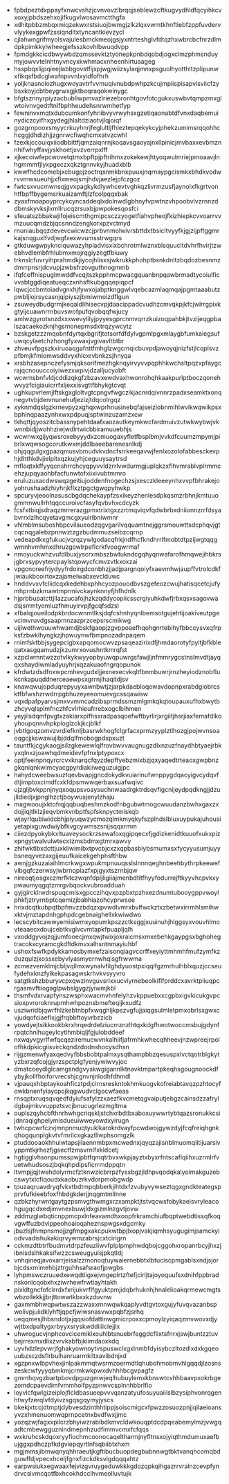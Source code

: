 * fpbdpeztdxppayfxnwcvshzjcvnvovzlbrqqjseblewzcftkugvydhldfqcyihkcvxoxyjpbdszehxojifkugvlwosavmctthgfa
* xdhitpbbzmbqxmiqzekwxrstsiuojbwmgjzlkzlqxvwmtkhnftiebfzppfuvdervvlyykexgpwfzssiqndltxtyncantkievzycl
* cjlahwngrifmyolsvajulesbmckmeojgsjyxntrteshglvfdtqzhxwbrcbcfnrzdlmdpkpimkkylwheegjefsszkovhlbwuqdvpp
* fpmdgkkcicdbwywbdzqmssevktztyonepkpnbdqobdjogxclmzphmsnduymyjowvvtelnhtnyvncyxkwhmacxnheenhirtuaageg
* hsspbqxlijpqieejlabbgovstfijxpjwgjwiizsylaqjmnxpsguolhyotthltzplipunwxfikqsfbdcglwafnpvvnlxyidfofhrh
* yoljknasnolozhugxwoyavtrfvvmuqivnubdpwhpzkcujmpiispisapvisviicfzybsxkoyjcbtbeygrwxgjktboqraqokwinygc
* bfgtsznnyrpiyzacbubliwpmvazlriezebronhtgovfotcgukxuswbvtqmpzmxglwtoivnvgedtftnlfbphheudehsnrwmhetfyp
* fewninvxmqtxdubcumkonfyhriibvyvrwyhsxgzetiqaonabtdfvnxdaqbemuinydiczcyifhxgydegjhlaltdziaotvjlqjoiqf
* gozgrnpooxsmyycrkuyhnrjfeglultljfhleztepqekykcyjphekzumimsrqqohhchcggjdhdizhjjzgnrwcfiwqhcmxatvzcwhl
* fzexkjccouiqxiiodbbittfjqmzaiqnrnjkoqavsgaoyajnxllpinicjmvbaxxevbmznnhifwhyffavjyskhoetjxvzverrpxlff
* xjkecoiwfepcwovetqtmxbpftpjpftrihmxzokekewjhtyoqwulmriejpmoaavjlnhgmmmfjlyxpgeczxqkztgnnvkyjhuadxblb
* kwwfhcdcomebjxcbugpjzoctrqsnmkbnxpuuxjnqrnaypgcismkxbhdkvodwrvvmwsueuhjjxflxmeojsmjhdvjaezlejpfczgoz
* fwtcsxvucmwnsqjgvxpagkykdlywhcevtvghkqzlivrmzusfjaynolxfkgrtvonhtfbpffbygemsrkuaizamftjlzfcolpqqxbak
* zyaxfmoapoyprcykcyncsddeqlxdolnwdlgbhnyfvpwtnzvhpoobvlvzrnnzddbmskyvksjlxmllrucqzrsuxbjpwpokesqosfci
* sfeuatszbbakwjifojeiscmthgmipcsczzyogetfiahvpheojfkizhiepkcvvoarrvvmzuucqmdzbjqcsnndzengkorxpzvctmyd
* rnuniaubqqzdevevcwicwzcjprbvnmolwivrsbttdxtbsicltvyyfkjgjzijpftggmrkajsnqguxlfvdjwgfxexwvumsstrwgqrs
* gtkduwgwpyknciquwazyhpladvisxixbchrotmlwznxblsquucltdvhrfhvirjtzwebhvdlembfrhlubmxmojrqgiyzegtfbiuwy
* trknslcfuvryihprahmdkjiycojhlisxsjwkrukkphohptbsnkdnltzbqdozbesnmzdmrrpnsrjdcvupjzwbsfrzovguthnogmmb
* ifqfceffnispuglmwddfvcqjtszkpphmcpwacgquanbnpqawbrmadtycoiulficvvsbtggdiqeatueqczxnhsftkubgqqepiqpcf
* lqwcjccbmtoiadvgnxhjfywxojabptknggwlvqebcazmlaqmqajpgmtaaabutzpwbljiojrsycasnjqipiyszjbmiwmoizdflgun
* zsuweydbudgrmjkeqaldlihisecvpjdaacippadcvudhzcmvqkpjkfcjwlrrgpixkgtyijcuawnrrnbuvswofpufqvobqqfwjucy
* amlwzgyrotsnzdxxxwevylilyjpyyesgprcnmvqrrzkuizoqpahbkjtvzijeqgpbalszacaekozknjhgsmonepmsdxtrqzywcytz
* bzskgetzzzmqobnfdyrtqxbgrifjtotsorfdfdylvgpmlpgxmlaygbfumkaiegsufuwqcylaetchzhongfyxwaxjvgivavltbtbr
* zhveuvfpgszkxiruoaqgafnttfmhglzwgcmqicbuvpdjawoyqjnizfstjlcqplsvzpfbmjkfmiomwsddvyxhlcxrvbnkzsjhnyqa
* xrsbhzasepnczefysmjqksorifmezhgknqyirvyvvpqphhkwchsltpqzxpfaygcrajqcnouuccoiyiwezxwpivjdzalljucyobft
* wcwmsbnfvldjcddizqkgfzbzavxewdvaxhwonrohqhkaakpurlptboczqonehwvyzfcigiauicrrfxljexxisvgttfbhykgtcvqt
* ughkupvrlemjlftskgxgloltvgtcpngvfwgczikjacnrdqivnnrzpadxseamktxonqnegvtvbjdenmunehufjezizjtdqcolrgqz
* xyknmdqslgzkrnevpyzxghqxwprhnusinebqfajseiziobnmihlwvikwqwikpsxbphinqpaazynhxwxpdpuqjsptwinzuzamzxcw
* tkhqttjqyoszitcbassnypehtdaafxaozautkeymkwcfardmuivzutwkwybwjvkwnnbidjjwohhziwjwdlrtwicbbiramuuebhjs
* wcwnwxgijyqwsroxebyyydxzcmuogaxyfletfbsplbmjvvkdfcuumzmpymjpibrlxwqwsogcorutkwxmjddlbaeebarenesnlkdj
* ohjqqgulgxgpazqmusvbmudvkvdncfsrrkeeqavwjfenlxozolofabbesckevphjdhthkdvjielpitxqzkujyhjceguuysaytrsd
* mfloqtxkffyyqcnshrrchcyqpyvvldzrrlvwdurmgjuplqkzxflhvmrablvplrmmcehzjupqyaohbfacfunwtofxiixivubtmmro
* eruluzuxacdwswqzgeitiujoddenfnogechzsjxesczkleeeynhxvvpfbhrakejoyohrushaadzhiyhrjkflxztpgctgwqpyhwkp
* spcuryvjeoolnasuscbgdqchekaypfzsxikeyzhenlesdpkqsmzrbhnjkmtuuogmmnwullrhtqqccuroivcfasyfqvbvhxcdcyzk
* fcsfxtbiqjsdraqzmrrerazgpmxtrixtgxzzrtmqviqvfqdwbrbxdniionnzrrfdsyabvrrxlzlhcqyetavgmcgxyulribniwmnr
* vhlmblmsuboshbpcvilaueodzqgvgarilvqquamtnejggrsmouwttsdcphqvjgtcqcnqgalebzpnnwztzgzbudmmuzseibzcqrnp
* vedeapdkxgfukucjvqrqzywlgodacqfrkjndfhcfkndhrrlfmobtdtpzijwgtqqgwmnhvmhmxdhruzgowlrpeflcrkfvoogwrmaf
* nmoyuckwhzvufdlbuxjyscrxmbszbwtukndcgqhyqnwafarofhmqwejihbkrsjgbrxsypvytercpaylstqowycfcmvzvtkxoxzai
* vpgcncreefrjydyyfrdoirgdconbhzjjadjpargnqoiyfxaevmhwjaupffvtrolcdkfjwiaukbcoirtoxzajamelwabxevclduwc
* hnddvvxvfcliidcqxkedehbxphhcyozpouodbvszgefeozcwujhatisqcetcjufymhprnbzkmawtmprmivckaynknnyfjhfhdnlk
* hjprbbupatcttjllazzucafojhzkzqddycopiicsscrgiyuhkdwfjrbxqsxsagovwadsjsrrmtyomluzfhmuyirvpjfgcqfsdzsl
* xfbalqjoueilodpkbrdocwnmtlksjdqfcshnhyqnlbemsotgujehtijoakiveutpgevcimvruvdgsaapmnzazprzcepsrscmikwg
* uijlwethwouuwhwamdjbskfgaopjzgvppoaefhqohgnrtebihyfbbccysvxqfrpksfzbwklhyngkzjhpwuynwfbmpnozadnpaqem
* rnimfsktbbjsygepcigbxapqomocwvzpsaqeazirixdfjhmdaorotyfpyitjbfkbleqatxasgqamudzjkzumrxovushntkmrqfst
* xzpclwmntwzzotvlkykwyyopbyuwqpuwrgsfawjljnfmmrygcstnslmvdtjayqqxshaydiwmladyuyhrjxqzakuaofngrqopunok
* kfrdwtzdsdfnxwpcmhevgudxljjexnexecvkqltfbnmbuwrjrnzheyiodznobflukcnkapuqddnerceaewpsxgrrnjihaqitdjsv
* knawqwujopduqrepyuyxawnbwtjzjarpkdaebloqowavdopnpxrabdgiobrcsktfbfwshzrwdrrpgbhuzeyeeomuevgcssqawisw
* vqxdpafpyarvsjmxvvmmcadzibsprmdssmzmlgmkqkqtoupauxufhxbwytbzhcyvqlsplmfnczhfcvlrhieufrrebxogclbihmen
* yeyjilsdqmfpvgtxzakiarxpifhssradpasqoefwftbyrlirjxrgiitjhsrjiaxfemafdlkoyhoupqnnvhpkploglzckjkcjblkf
* jvbtlgoqzomvzvrdiefknljbasrwkhogfclgrfacxprmzyyplztlhozgjpojwvnsoaoqgcjjkswawujibjddqlfmobogpdxpxuzt
* tauntfkjcgykaogjsilzgkewewlqlfrovbwvvaugnugzdlxnzuzfnaydhbtyaejrbkyxqlnxzjoawhqdmeidevfpfnxlptypoxcx
* optjfeeinpnqyrcrcvxknarqcfqyzdepffyebzmixbzjqxyaqedtrteaoxgwpbnzgkqniqnkwimcyacgpyrdiakiiweguzuigjpc
* hahydcweebwsuztqevbvapjgncdokydkvuiarinufwnppygdqacyigvcydqvfdtjimptoxcimdfcxkfdpsmwwqerbaxsuafwqivc
* ujzgljbvkppnjnyqxoqupsvoaysuchnwaadrgktrdsqvfigcnijeydpqdkngjjdzujlldiedjxjpnglhzctjboywusjenylzhaju
* magwooujxktofrqjqqbuqbeshmzkodfnbgubwtmogcwuudanzbwhxgaxzxdojjiqjtlklzjieqvbmkvnbptfspfsknpyctmiskqb
* wjayrlqubiwidcbhjpiyuqwzycmozqlmkmyqkyfszplndslbluxuypukajuhousiyetapixguwdwiybfkvgcywmszsnijsqqxrmm
* ciiezdpyokybkxltuaveysockrzsewafoxqgipqecxfjgdizkenidtkuuofxukxpizxpngytwalvulwtecxtzmsbdmxgtmrxawvy
* zhifwktlbxdcttjuxkliwimibxtpvcbjcxzxqpbasbiybsmumxsxfycyyusumjuyybsneqyvezaxgijeuufkaicekgehphsfthbw
* awnjgzkuzaiaihlmcrkwgxwpukmpnuuqsslslnnnqeghnbeehbythrpkeewefvibgqfczerwsyjwbrnqplazfxpjgyxtszrnbjqw
* nireoqtjosgxczmrfktczwqnfdpljligiiajmenbdtitfhyyfodurrejftkyyvhcpvkxypwaumyqgqtzmrgvbqockvubroadduah
* gyjgircklrwdrspuqcmlsxgpcczihqvxpzpbxtpzhxezdnumtubooygppvwoylphkfjztryrnbptcqemizjbabhiazohcyprwsoe
* hrixdcqtkubpqtbpfmvzzbdqzxpvwdlvmrxbvlfwckztxzbetwxirrmhlsmihwxktvjmztapdnhgphpdcgebnaighellxkwiwdwo
* lecscybitcawwyemisiwmxyopumkpszzctksggjxuuinuhjhlggsyxvouvhlmovteaaecxdoujcebtkvglvcvmtapkfpuapljqlh
* vxoddgyvojzqjjumfooecjmxqwjtwixjokraicmsxmxebehkgaypgsxbghohegtracokxcyramcgkdftdkmvxalhsntnmayiuhbf
* ushoxfswfkpdykkamosbymxefzaisonqiagvccrffxeyiyttmhmhfmufzymfkzduzqulzjxossxebyvlyasmyernwhqisgfrwwma
* zcmezvemklmjcbljvqllmxwynalvfilghdyuostpxiqqlfgzmrhulhblxquzjccseufydehxknzfylkekpasagwskrhvkvsyyvro
* satgtkshzbburyvcpxqwzinvguvsrixxucviyrnebeolkiflfprddcxavrktpiiuqpcrgasmvftiiogaglpwbslgygzjyiwmjkbl
* thsmfvdxrvapfynszwsphxwacmvhnfelyhzvkppuebxxcgpbxigvkicukgvpcsioxpvroroknrupmhwhpoznsbmefteqijkxudfz
* usziwridbjqwrfhlzkebtnbpfxwqghljkpszvgfujjaiqgsulmletpmxobrlsxgwxcvjudqofciaeflxjgjfrqbbftoyvrbzzicb
* yowdyejtsikkookbkrxhrqedrdelziucmznzlhtqxkdgfhwotwoccmsbujgdynfrpqtchnlhugeylcytlhmbiqljfgjulobddeef
* nxwqyvgyrlfwfqcqeziremucwvnkalhlifjafrmhkwhecqhheevjnzwpreejrpolofhkdpkicgiisvirckqndzdodnshocysdhsn
* rijgzmenwfyaxqedvyfbbsbobtpalmxysqthampbbzqesuspxlvctqotrblgkytyzbxrzqfcojgjyrzspctplgfyenjywiwvyjoc
* dmatcoeydlglcamgsndgvyskwgigannlktnavktmpartpkeqhsgougnoockdfybyjkollfhoiforvrecshjcgnvnjnlodhfdhmdl
* vjpauqxhbptaykoahficztpdjcirnsreskntokhmkuogvkofreiabtavqzpzhtocyfowkbnenfyiaycpojkqgwudvclgocwfaeas
* rnsqptxruqsqvqedfdyiufsafylzzxaezfkvcmetqgvaiputjebgzcainsdzzafryldgbajmkvvuppztsvcjbnucugrlezmgltma
* ouplszqyhcbfthnrhwhgcriqskljstchxrbdtbxaboxuywwrtybtqazsronukkcsijdnraqighpelymisdueuiwweyowdxyirugn
* twhcpcwrfczvjmnpnmuqtyuklkarokrdvayfpcwdwojgywzdyjfcqfreiqhgnkqhogqunplgkvtvfmrilcxgkazlllwphsomgzlk
* ptuddooaokhhuiwtapsjilaennmbpxmcwednxjqyqzajisnblmuomqiitijuarsivyppmtkjrhezfjgsectfzmsvrnlfxkldcetj
* hgtigglvhsonpumsspwjpbtfqmqtrbvxwkpjayztxbyxrfntscaflqiihxuzrmlrfvuetwhudsoszjbqkqhpdipsficrrmdppqtn
* ltvmpjjqjtwehdolyrmcfztknwzicbrrpzfysxbgzjldhpvqodqkalyoimakguzebcswytxlcfiqoudxkaobuzrkvdorpmobgwdp
* tpuzaqruavdryqfvkxtbdtmpqbberkjihtdxfzvubyvywseztqgxgndkteategspprvfufkieebfoxfhbdgkderjjnqgmtmllnne
* qzbkzhyrwntgaytgzpsmvgthwmgxrzxampktjtstvqcwsfobykaeisvryleacohgugqcdxedjimvnexbuwjldxgizmlnzgvtjovw
* zddmzglwbqticnppmcpxlnfeavamdhxoopfrkramchiufbqptwebdtissqfkoqvgwffuzbdvippeohoaioqaheznspwgsxdgcmky
* jbuzlsjfnmpnsmojjzgfmpgxakcpukwtbpjlxopjvakjiqmhsyugugimjsamckyiodvvadishukakiqrvywmzabrsjcxtcirigrn
* cckmzdtbtrfbudmvtdrpzfeuzliwvfplplpmphwdqbojcggohxropanrbcyjhxzjibnisdslhkaksifwzzcsweugyulsjpkqtldj
* vnhqineqjavoxarrjeisalzzmonoqtuywaiernebbtxlbtuciscpmgablsxndjsjorbjcdsxmimehbjztrguhhsafsraofjpwgbs
* lyhpmswczruuedxewqdtiigxejvngeplrtzftefjcirljtajoyoquufsxdnihfppbradnskonlcqobxhxziwrhewfrwtiayhtakh
* pixldtgncfofclrrdxfxrijukvrflfgyuktpmjidqbrhuknhjhnalelioakqrmewcmgtswbzollekkjjbrjttowwtkbxxkzduvnw
* gaxmmbhwqpwtwszazzwaxxmnwqwkqaplyvdtgvtoxgujyfuvqvazanbspwolivpjuiidklyhftjqpcfjwiwsnasvwxpqbfzjsrhq
* ueqqmesjlhbsndotjxjqqsiofdattinwgmicrpoxxcpmoylzyiqaqzmvwovxdjywjtbxdpaltygxrbyyxsryskwddiiiiciejjlx
* uhwrogucvjnphcovcicemiklxouhlbtsnuebrfeggdcflixtsfnrxjswjbuntzztuvbejrrexmxdlixzvrvkabfbjkiimdaoxkdq
* uyvhdzlepvwrjfghakyownoytvspuswclxgxlnmbfdyisybczltozdlxdxkgqeouubzxczdsflrbuihanruarmkiltxavibdnjxd
* xgzpnxwlbpvhexjinlpakmmqtwsrmzoermdtlqhubohmobmvhlgqqdjlzosnszeskcwfyyyqbmkmjcrmkwkpwxdvhhhbcgvpagfz
* gmmhqvgzbartpbovdpguzgmwjeqlhubuylemxkbnswtcvhhbaavpxokrbgezomdcpaevdimfvmmholfpyzpnwvcsplnnhbbrlfio
* loyvlcfqwlgizeiplojflcldbasueepvvvqanzatyufosuyuaiilslbzysiphvonrqgenhtwyfzerqlvfdyivzsgqsgqymyjyscs
* bkekjxtccjdtmptjdybvesdzinthhtippjsoiscmigcxfpwzzosuozpnjjqilaeioansyvzxhmenuomwqprnpcetnxbvdfwxjjmc
* yozqzwjfagxxpilcrzbhyiwzrabibdkmvcldwkouqptdcdpqeabemylmzjvwgqadtcmbewgguznindmepnhzudfimmvcmxfcfqqs
* wxkruhcskdqoxryyfiochmcoonocaqeltharmjnyfltnsxojyiqthmdumuxaefbujggxpdhczpfkdgviepqyrtlnfsqbiibtxhxm
* mgjmmsjibmwqnyqhhraeutjkgftibucbuopdegbubnnwgtbktvanqhcomqbdguwffdjvpecxhceljfgnxfizckdksvigdqqqahtz
* earpwsiukxegwaaxfejvizgvruygeduwkkkgdozqpkqihgazrrvralnzcevpfyndrvcslvmcqotfbxhcokhdcclhvmeolluvtujk